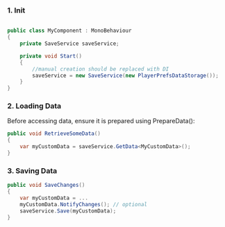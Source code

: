 ### 1. Init
```csharp

public class MyComponent : MonoBehaviour
{
    private SaveService saveService;

    private void Start()
    {
        //manual creation should be replaced with DI 
        saveService = new SaveService(new PlayerPrefsDataStorage());
    }
}
```
### 2. Loading Data
Before accessing data, ensure it is prepared using PrepareData<T>():
```csharp
public void RetrieveSomeData()
{
    var myCustomData = saveService.GetData<MyCustomData>();
}
```


### 3. Saving Data
```csharp
public void SaveChanges()
{
    var myCustomData = ...
    myCustomData.NotifyChanges(); // optional
    saveService.Save(myCustomData);
}
```